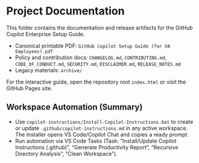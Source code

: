 <!--
Copyright 2025 Kyle J. Coder

Licensed under the Apache License, Version 2.0 (the "License");
you may not use this file except in compliance with the License.
You may obtain a copy of the License at

    http://www.apache.org/licenses/LICENSE-2.0

Unless required by applicable law or agreed to in writing, software
distributed under the License is distributed on an "AS IS" BASIS,
WITHOUT WARRANTIES OR CONDITIONS OF ANY KIND, either express or implied.
See the License for the specific language governing permissions and
limitations under the License.
-->

# Project Documentation

This folder contains the documentation and release artifacts for the GitHub Copilot Enterprise Setup Guide.

- Canonical printable PDF: `GitHub Copilot Setup Guide (for VA Employees).pdf`
- Policy and contribution docs: `CHANGELOG.md`, `CONTRIBUTING.md`, `CODE_OF_CONDUCT.md`, `SECURITY.md`, `DISCLAIMER.md`, `RELEASE_NOTES.md`
- Legacy materials: `archive/`

For the interactive guide, open the repository root `index.html` or visit the GitHub Pages site.

## Workspace Automation (Summary)

- Use `copilot-instructions/Install-Copilot-Instructions.bat` to create or update `.github/copilot-instructions.md` in any active workspace. The installer opens VS Code/Copilot Chat and copies a ready prompt.
- Run automation via VS Code Tasks (Task: “Install/Update Copilot Instructions (.github)”, “Generate Productivity Report”, “Recursive Directory Analysis”, “Clean Workspace”).

